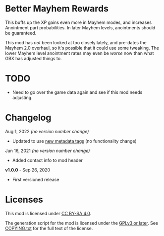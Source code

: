Better Mayhem Rewards
=====================

This buffs up the XP gains even more in Mayhem modes, and increases Anointment part
probabilities.  In later Mayhem levels, anointments should be guaranteed.

This mod has *not* been looked at too closely lately, and pre-dates the Mayhem 2.0
overhaul, so it's possible that it could use some tweaking.  The lower Mayhem
level anointment rates may even be *worse* now than what GBX has adjusted things to.

TODO
====

- Need to go over the game data again and see if this mod needs adjusting.

Changelog
=========

Aug 1, 2022 *(no version number change)*
 * Updated to use [new metadata tags](https://github.com/apple1417/blcmm-parsing/tree/master/blimp)
   (no functionality change)

Jun 16, 2021 *(no version number change)*
 * Added contact info to mod header

**v1.0.0** - Sep 26, 2020
 * First versioned release
 
Licenses
========

This mod is licensed under [CC BY-SA 4.0](https://creativecommons.org/licenses/by-sa/4.0/).

The generation script for the mod is licensed under the
[GPLv3 or later](https://www.gnu.org/licenses/quick-guide-gplv3.html).
See [COPYING.txt](../../COPYING.txt) for the full text of the license.

